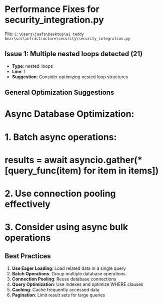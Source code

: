 # Performance Fixes for security_integration.py

File: `C:\Users\jaafa\Desktop\ai teddy bear\src\infrastructure\security\security_integration.py`

## Issue 1: Multiple nested loops detected (21)
- **Type**: nested_loops
- **Line**: 1
- **Suggestion**: Consider optimizing nested loop structures

## General Optimization Suggestions

# Async Database Optimization:
# 1. Batch async operations:
#    results = await asyncio.gather(*[query_func(item) for item in items])
# 2. Use connection pooling effectively
# 3. Consider using async bulk operations

## Best Practices

1. **Use Eager Loading**: Load related data in a single query
2. **Batch Operations**: Group multiple database operations
3. **Connection Pooling**: Reuse database connections
4. **Query Optimization**: Use indexes and optimize WHERE clauses
5. **Caching**: Cache frequently accessed data
6. **Pagination**: Limit result sets for large queries
